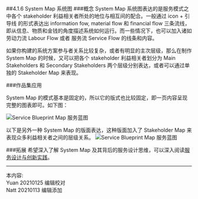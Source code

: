##4.1.6 System Map 系统图
###概念
System Map 系统图表达的是服务模式之中各个 stakeholder 利益相关者所处的地位与相互间的配合。一般通过 icon + 引导线 的形式表达出 information fow, material flow 和 financial flow 三条流线，即从信息、物质和金钱的角度描述系统如何运行。而一些情况下，也可以加入诸如 劳动力流 Labour Flow 或者 服务流 Service Flow 的线条和内容。

如果你构建的系统方案参与者关系比较复杂，或者有明显的主次层级，那么在制作 System Map 的时候，又可以把各个 stakeholder 利益相关者划分为 Main Stakeholders 和 Secondary Stakeholders 两个层级分别表达，或者可以通过单独的 Stakeholder Map 来表现。

###作品集应用

System Map 的模式基本是固定的，所以它的版式也比较固定，即一页内容呈现完整的图表即可。如下图：

![Service Blueprint Map 服务蓝图](http://kitpic.makebi.net/2021/uedsd_11.jpg)

以下是另外一种 System Map 的版面表达，这种版面加入了 Stakeholder Map 来表现众多利益相关者之间的层级关系。
![Service Blueprint Map 服务蓝图](http://kitpic.makebi.net/2021/uedsd_12.jpg)

###拓展
希望深入了解 System Map 及其背后的服务设计思维，可以深入阅读[服务设计与创新实践](https://book.douban.com/subject/26464952/)。

---
本内容:    
Yuan 20210125 编辑校对  
Natt 20210113 编辑添加
